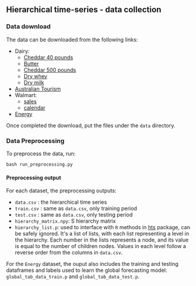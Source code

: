 ## Hierarchical time-series - data collection


### Data download

The data can be downloaded from the following links:

- Dairy: 
    - [Cheddar 40 pounds](https://mpr.datamart.ams.usda.gov/export/Datamart-Export_DY_WK100-40%20Pound%20Block%20Cheddar%20Cheese%20Prices%20and%20Sales_20200915_121947.csv?file=1&fileType=csv)
    - [Butter](https://mpr.datamart.ams.usda.gov/export/Datamart-Export_DY_WK100-Butter%20Prices%20and%20Sales_20200915_122114.csv?file=0&fileType=csv)
    - [Cheddar 500 pounds](https://mpr.datamart.ams.usda.gov/export/Datamart-Export_DY_WK100-500%20Pound%20Barrel%20Cheddar%20Cheese%20Prices,%20Sales,%20and%20Moisture%20Content_20200915_122414.csv?file=2&fileType=csv)
    - [Dry whey](https://mpr.datamart.ams.usda.gov/export/Datamart-Export_DY_WK100-Dry%20Whey%20Prices%20and%20Sales_20200915_122414.csv?file=3&fileType=csv)
    - [Dry milk](https://mpr.datamart.ams.usda.gov/export/Datamart-Export_DY_WK100-Nonfat%20Dry%20Milk%20Prices%20and%20Sales_20200915_122414.csv?file=4&fileType=csv)
- [Australian Tourism](https://robjhyndman.com/data/hier1_with_names.csv)
- Walmart:
    - [sales](https://www.kaggle.com/c/m5-forecasting-accuracy/data?select=sales_train_validation.csv)
    - [calendar](https://www.kaggle.com/c/m5-forecasting-accuracy/data?select=calendar.csv)
- [Energy](https://data.ny.gov/api/views/47km-hhvs/rows.csv?accessType=DOWNLOAD&sorting=true)

Once completed the download, put the files under the `data` directory.

### Data Preprocessing

To preprocess the data, run:

```
bash run_preprocessing.py
```

#### Preprocessing output
For each dataset, the preprocessing outputs: 

- `data.csv` : the hierarchical time series
- `train.csv` : same as `data.csv`, only training period
- `test.csv` : same as `data.csv`, only testing period
- `hierarchy_matrix.npy`: S hierarchy matrix
- `hierarchy_list.p`: used to interface with `R` methods in [hts](https://cran.r-project.org/web/packages/hts/index.html) package, can be safely ignored. It's a list of lists, with each list representing a level in the hierarchy. Each number in the lists represents a node, and its value is equal to the number of children nodes. Values in each level follow a reverse order from the columns in `data.csv`.

For the `Energy` dataset, the ouput also includes the training and testing dataframes and labels used to learn the global forecasting model: `global_tab_data_train.p` and `global_tab_data_test.p`.

